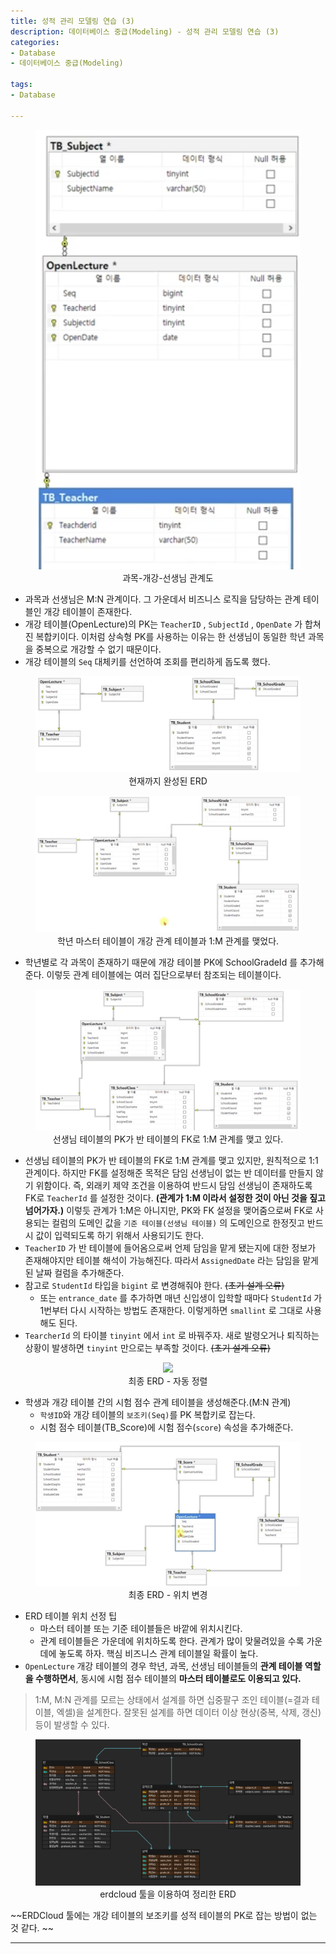 ```yaml
---
title: 성적 관리 모델링 연습 (3)
description: 데이터베이스 중급(Modeling) - 성적 관리 모델링 연습 (3)
categories:
- Database
- 데이터베이스 중급(Modeling)

tags:
- Database

---
```


<!-- more -->

<figure align="center">
<img src="/post_images/Database/subject-openlecture-teacher.png">
<figcaption>과목-개강-선생님 관계도</figcaption>
</figure>

- 과목과 선생님은 M:N 관계이다. 그 가운데서 비즈니스 로직을 담당하는 관계 테이블인 개강 테이블이 존재한다.
- 개강 테이블(OpenLecture)의 PK는 `TeacherID` , `SubjectId` , `OpenDate` 가 합쳐진 복합키이다. 이처럼 상속형 PK를 사용하는 이유는 한 선생님이 동일한 학년 과목을 중복으로 개강할 수 없기 때문이다.
- 개강 테이블의 `Seq` 대체키를 선언하여 조회를 편리하게 돕도록 했다.

<figure align="center">
<img src="/post_images/Database/erd(1).png">
<figcaption>현재까지 완성된 ERD</figcaption>
</figure>

<figure align="center">
<img src="/post_images/Database/SchoolGrade-OpenLecture.png">
<figcaption>학년 마스터 테이블이 개강 관계 테이블과 1:M 관계를 맺었다.</figcaption>
</figure>

- 학년별로 각 과목이 존재하기 때문에 개강 테이블 PK에 SchoolGradeId 를 추가해준다. 이렇듯 관계 테이블에는 여러 집단으로부터 참조되는 테이블이다.

<figure align="center">
<img src="/post_images/Database/teacherPK-classFK.png">
<figcaption>선생님 테이블의 PK가 반 테이블의 FK로 1:M 관계를 맺고 있다.</figcaption>
</figure>

- 선생님 테이블의 PK가 반 테이블의 FK로 1:M 관계를 맺고 있지만, 원칙적으로 1:1 관계이다. 하지만 FK를 설정해준 목적은 담임 선생님이 없는 반 데이터를 만들지 않기 위함이다. 즉, 외래키 제약 조건을 이용하여 반드시 담임 선생님이 존재하도록 FK로 `TeacherId` 를 설정한 것이다. **(관계가 1:M 이라서 설정한 것이 아닌 것을 짚고 넘어가자.)** 이렇듯 관계가 1:M은 아니지만, PK와 FK 설정을 맺어줌으로써 FK로 사용되는 컬럼의 도메인 값을 `기준 테이블(선생님 테이블)` 의 도메인으로 한정짓고 반드시 값이 입력되도록 하기 위해서 사용되기도 한다.
- `TeacherID` 가 반 테이블에 들어옴으로써 언제 담임을 맡게 됐는지에 대한 정보가 존재해야지만 테이블 해석이 가능해진다. 따라서 `AssignedDate` 라는 담임을 맡게된 날짜 컬럼을 추가해준다.
- 참고로 `StudentId` 타입을 `bigint` 로 변경해줘야 한다. ~~(초기 설계 오류)~~
    - 또는 `entrance_date` 를 추가하면 매년 신입생이 입학할 때마다 `StudentId` 가 1번부터 다시 시작하는 방법도 존재한다. 이렇게하면 `smallint` 로 그대로 사용해도 된다.
- `TearcherId` 의 타이블 `tinyint` 에서 `int` 로 바꿔주자. 새로 발령오거나 퇴직하는 상황이 발생하면 `tinyint` 만으로는 부족할 것이다. ~~(초기 설계 오류)~~

<figure align="center">
<img src="/post_images/Database/gradebook-final-erd.png">
<figcaption>최종 ERD - 자동 정렬</figcaption>
</figure>

- 학생과 개강 테이블 간의 시험 점수 관계 테이블을 생성해준다.(M:N 관계)
    - `학생ID`와 개강 테이블의 `보조키(Seq)`를 PK 복합키로 잡는다.
    - 시험 점수 테이블(TB_Score)에 시험 점수(`score`) 속성을 추가해준다.

<figure align="center">
<img src="/post_images/Database/gradebook-final-erd2.png">
<figcaption>최종 ERD - 위치 변경</figcaption>
</figure>

- ERD 테이블 위치 선정 팁
    - 마스터 테이블 또는 기준 테이블들은 바깥에 위치시킨다.
    - 관계 테이블들은 가운데에 위치하도록 한다. 관계가 많이 맞물려있을 수록 가운데에 놓도록 하자. 핵심 비즈니스 관계 테이블일 확률이 높다.
- `OpenLecture` 개강 테이블의 경우 학년, 과목, 선생님 테이블들의 **관계 테이블 역할을 수행하면서**, 동시에 시험 점수 테이블의 **마스터 테이블로도 이용되고 있다.**

> 1:M, M:N 관계를 모르는 상태에서 설계를 하면 십중팔구 조인 테이블(=결과 테이블, 엑셀)을 설계한다. 잘못된 설계를 하면 데이터 이상 현상(중복, 삭제, 갱신) 등이 발생할 수 있다.

<figure align="center">
<img src="/post_images/Database/erdcloud-studentscore.png">
<figcaption>erdcloud 툴을 이용하여 정리한 ERD</figcaption>
</figure>

~~ERDCloud 툴에는 개강 테이블의 보조키를 성적 테이블의 PK로 잡는 방법이 없는 것 같다. ~~

---
